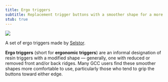 ```yaml
---
title: Ergo triggers
subtitle: Replacement trigger buttons with a smoother shape for a more ergonomic feel.
stub: true
---
```


<aside class="no-offset">
  <a href="/static/compendium/ergo-triggers.jpg">
    <img src="/static/compendium/ergo-triggers-thumb.jpg">
  </a>
  <p>A set of ergo triggers made by <a href="https://dol-003.info/modders/selstor-controllers">Selstor</a>.</p>
</aside>

**Ergo triggers** (short for **ergonomic triggers**) are an informal designation of resin triggers with a modified shape — generally, one with reduced or removed front and/or back ridges. Many GCC users find these smoother shapes more comfortable to use, particularly those who tend to grip the buttons toward either edge.
